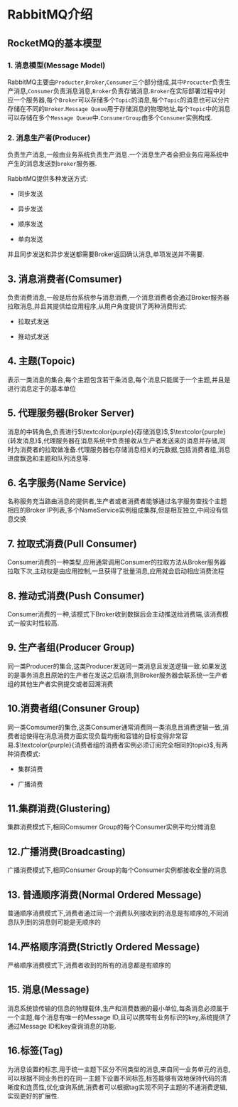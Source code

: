 # RabbitMQ介绍

## RocketMQ的基本模型

### 1. 消息模型(Message Model)

RabbitMQ主要由`Producter`,`Broker`,`Consumer`三个部分组成,其中`Procucter`负责生产消息,`Consumer`负责消息消息,`Broker`负责存储消息.`Broker`在实际部署过程中对应一个服务器,每个`Broker`可以存储多个`Topic`的消息,每个`Topic`的消息也可以分片存储在不同的`Broker`.`Message Queue`用于存储消息的物理地址,每个`Topic`中的消息可以存储在多个`Message Queue`中.`ConsumerGroup`由多个`Consumer`实例构成.

### 2. 消息生产者(Producer)

负责生产消息,一般由业务系统负责生产消息.一个消息生产者会把业务应用系统中产生的消息发送到`broker`服务器.

RabbitMQ提供多种发送方式:

* 同步发送

* 异步发送

* 顺序发送

* 单向发送

并且同步发送和异步发送都需要Broker返回确认消息,单项发送并不需要.

## 3. 消息消费者(Comsumer)

负责消费消息,一般是后台系统参与消息消费,一个消息消费者会通过Broker服务器拉取消息,并且其提供给应用程序,从用户角度提供了两种消费形式:

* 拉取式发送

* 推动式发送

## 4. 主题(Topoic)

表示一类消息的集合,每个主题包含若干条消息,每个消息只能属于一个主题,并且是进行消息定于的基本单位

## 5. 代理服务器(Broker Server)

消息的中转角色,负责进行$\textcolor{purple}{存储消息}$,$\textcolor{purple}{转发消息}$,代理服务器在消息系统中负责接收从生产者发送来的消息并存储,同时为消费者的拉取做准备.代理服务器也存储消息相关的元数据,包括消费者组,消息进度飘逸和主题和队列消息等.

## 6. 名字服务(Name Service)

名称服务充当路由消息的提供者,生产者或者消费者能够通过名字服务查找个主题相应的Broker IP列表,多个NameService实例组成集群,但是相互独立,中间没有信息交换

## 7. 拉取式消费(Pull Consumer)

Consumer消费的一种类型,应用通常调用Consumer的拉取方法从Broker服务器拉取下次,主动权是由应用控制,一旦获得了批量消息,应用就会启动相应消费流程

## 8. 推动式消费(Push Consumer)

Consumer消费的一种,该模式下Broker收到数据后会主动推送给消费端,该消费模式一般实时性较高.

## 9. 生产者组(Producer Group)

同一类Producer的集合,这类Producer发送同一类消息且发送逻辑一致.如果发送的是事务消息且原始的生产者在发送之后崩溃,则Broker服务器会联系统一生产者组的其他生产者实例提交或者回溯消费

## 10.消费者组(Consuner Group)

同一类Comsumer的集合,这类Consumer通常消费同一类消息且消费逻辑一致,消费者组使得在消息消费方面实现负载均衡和容错的目标变得非常容易.$\textcolor{purple}{消费者组的消费者实例必须订阅完全相同的topic}$,有两种消费模式:

* 集群消费

* 广播消费

## 11.集群消费(Glustering)

集群消费模式下,相同Comsumer Group的每个Consumer实例平均分摊消息

## 12.广播消费(Broadcasting)

广播消费模式下,相同Consumer Group的每个Consumer实例都接收全量的消息

## 13. 普通顺序消费(Normal Ordered Message)

普通顺序消费模式下,消费者通过同一个消费队列接收到的消息是有顺序的,不同消息队列到的消息则可能是无顺序的

## 14.严格顺序消费(Strictly Ordered Message)

严格顺序消费模式下,消费者收到的所有的消息都是有顺序的

## 15. 消息(Message)

消息系统锁传输的信息的物理载体,生产和消费数据的最小单位,每条消息必须属于一个主题,每个消息有唯一的Message ID,且可以携带有业务标识的key,系统提供了通过Message ID和key查询消息的功能.

## 16.标签(Tag)

为消息设置的标志,用于统一主题下区分不同类型的消息,来自同一业务单元的消息,可以根据不同业务目的在同一主题下设置不同标签,标签能够有效地保持代码的清晰度和连贯性,优化查询系统,消费者可以根据tag实现不同子主题的不通消费逻辑,实现更好的扩展性.
